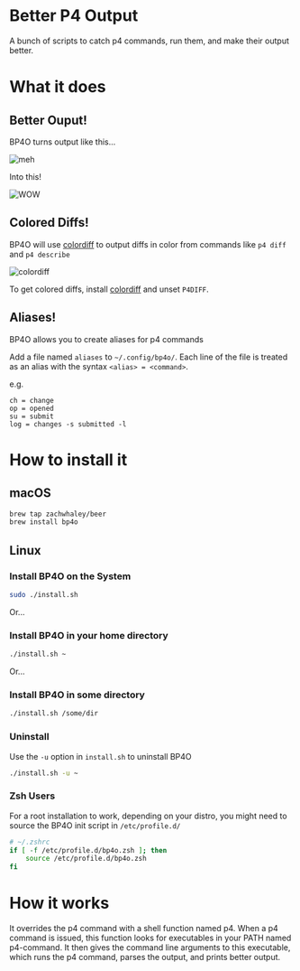 # Better P4 Output

A bunch of scripts to catch p4 commands, run them, and make their output better.

# What it does

## Better Ouput!

BP4O turns output like this...

![meh](http://i.imgur.com/euoNBOw.png)

Into this!

![WOW](http://i.imgur.com/atCFBp6.png)

## Colored Diffs!

BP4O will use [colordiff](http://www.colordiff.org/) to output diffs in color from commands like `p4 diff` and `p4 describe`

![colordiff](http://i.imgur.com/5jGjV7K.png)

To get colored diffs, install [colordiff](http://www.colordiff.org/) and unset `P4DIFF`.

## Aliases!

BP4O allows you to create aliases for p4 commands

Add a file named `aliases` to `~/.config/bp4o/`.
Each line of the file is treated as an alias with the syntax `<alias> = <command>`.

e.g.

```shell
ch = change
op = opened
su = submit
log = changes -s submitted -l
```

# How to install it

## macOS

```bash
brew tap zachwhaley/beer
brew install bp4o
```

## Linux

### Install BP4O on the System

```bash
sudo ./install.sh
```

Or...

### Install BP4O in your home directory

```bash
./install.sh ~
```

Or...

### Install BP4O in some directory

```bash
./install.sh /some/dir
```

### Uninstall

Use the `-u` option in `install.sh` to uninstall BP4O

```bash
./install.sh -u ~
```

### Zsh Users

For a root installation to work, depending on your distro,
you might need to source the BP4O init script in `/etc/profile.d/`

```bash
# ~/.zshrc
if [ -f /etc/profile.d/bp4o.zsh ]; then
    source /etc/profile.d/bp4o.zsh
fi
```

# How it works

It overrides the p4 command with a shell function named p4.
When a p4 command is issued, this function looks for executables in your PATH named p4-command.
It then gives the command line arguments to this executable, which runs the p4 command, parses the output, and prints better output.
